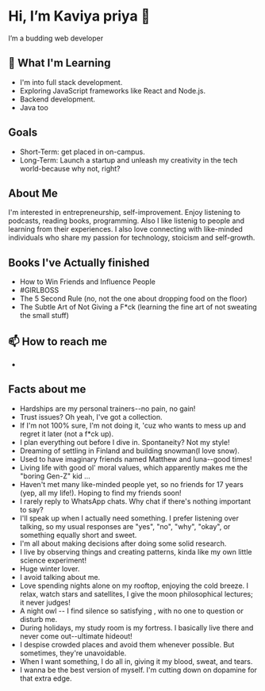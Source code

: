 # Hi, I’m Kaviya priya 👋
  
I’m a budding web developer

## 🌱 What I'm Learning
- I'm into full stack development.
- Exploring JavaScript frameworks like React and Node.js.
- Backend development.
- Java too

## Goals
- Short-Term: get placed in on-campus.
- Long-Term: Launch a startup and unleash my creativity in the tech world-because why not, right?

## About Me
I'm interested in entrepreneurship, self-improvement. Enjoy listening to podcasts, reading books, programming. Also I like listenig to people and learning from their experiences.
I also love connecting with like-minded individuals who share my passion for technology, stoicism and self-growth.

## Books I've Actually finished
- How to Win Friends and Influence People
- #GIRLBOSS
- The 5 Second Rule (no, not the one about dropping food on the floor)
- The Subtle Art of Not Giving a F*ck (learning the fine art of not sweating the small stuff)

## 📫 How to reach me 
-

## Facts about me
- Hardships are my personal trainers--no pain, no gain!
- Trust issues? Oh yeah, I've got a collection.
- If I'm not 100% sure, I'm not doing it, 'cuz who wants to mess up and regret it later (not a f*ck up).
- I plan everything out before I dive in. Spontaneity? Not my style!
- Dreaming of settling in Finland and building snowman(I love snow).
- Used to have imaginary friends named Matthew and luna--good times!
- Living life with good ol' moral values, which apparently makes me the "boring Gen-Z" kid ...
- Haven't met many like-minded people yet, so no friends for 17 years (yep, all my life!). Hoping to find my friends soon!
- I rarely reply to WhatsApp chats. Why chat if there's nothing important to say?
- I'll speak up when I actually need something. I prefer listening over talking, so my usual responses are "yes", "no", "why", "okay", or something equally short and sweet.
- I'm all about making decisions after doing some solid research.
- I live by observing things and creating patterns, kinda like my own little science experiment!
- Huge winter lover.
- I avoid talking about me.
- Love spending nights alone on my rooftop, enjoying the cold breeze. I relax, watch stars and satellites, I give the moon philosophical lectures; it never judges!
- A night owl -- I find silence so satisfying , with no one to question or disturb me.
- During holidays, my study room is my fortress. I basically live there and never come out--ultimate hideout!
- I despise crowded places and avoid them whenever possible. But sometimes, they're unavoidable.
- When I want something, I do all in, giving it my blood, sweat, and tears.
- I wanna be the best version of myself. I'm cutting down on dopamine for that extra edge.
<!---
kaviyapriya2006/kaviyapriya2006 is a ✨ special ✨ repository because its `README.md` (this file) appears on your GitHub profile.
You can click the Preview link to take a look at your changes.
--->
